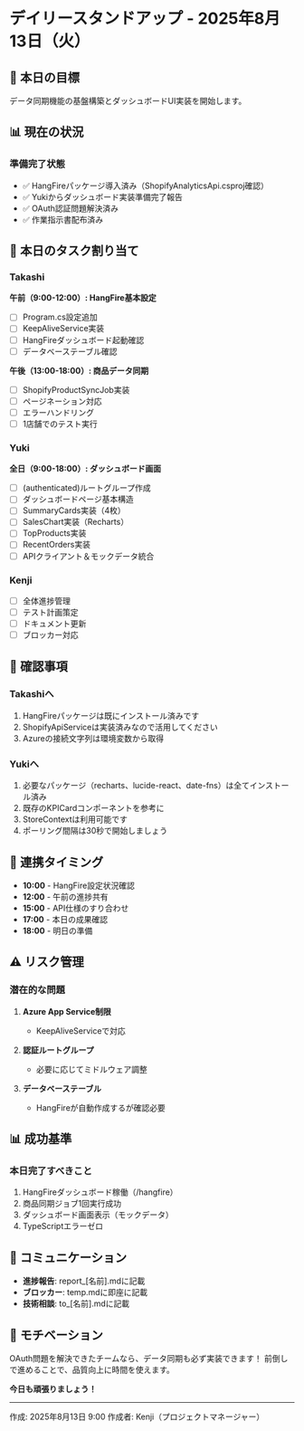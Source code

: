 # デイリースタンドアップ - 2025年8月13日（火）

## 🎯 本日の目標

データ同期機能の基盤構築とダッシュボードUI実装を開始します。

## 📊 現在の状況

### 準備完了状態
- ✅ HangFireパッケージ導入済み（ShopifyAnalyticsApi.csproj確認）
- ✅ Yukiからダッシュボード実装準備完了報告
- ✅ OAuth認証問題解決済み
- ✅ 作業指示書配布済み

## 👥 本日のタスク割り当て

### Takashi
**午前（9:00-12:00）: HangFire基本設定**
- [ ] Program.cs設定追加
- [ ] KeepAliveService実装
- [ ] HangFireダッシュボード起動確認
- [ ] データベーステーブル確認

**午後（13:00-18:00）: 商品データ同期**
- [ ] ShopifyProductSyncJob実装
- [ ] ページネーション対応
- [ ] エラーハンドリング
- [ ] 1店舗でのテスト実行

### Yuki
**全日（9:00-18:00）: ダッシュボード画面**
- [ ] (authenticated)ルートグループ作成
- [ ] ダッシュボードページ基本構造
- [ ] SummaryCards実装（4枚）
- [ ] SalesChart実装（Recharts）
- [ ] TopProducts実装
- [ ] RecentOrders実装
- [ ] APIクライアント＆モックデータ統合

### Kenji
- [ ] 全体進捗管理
- [ ] テスト計画策定
- [ ] ドキュメント更新
- [ ] ブロッカー対応

## 📝 確認事項

### Takashiへ
1. HangFireパッケージは既にインストール済みです
2. ShopifyApiServiceは実装済みなので活用してください
3. Azureの接続文字列は環境変数から取得

### Yukiへ
1. 必要なパッケージ（recharts、lucide-react、date-fns）は全てインストール済み
2. 既存のKPICardコンポーネントを参考に
3. StoreContextは利用可能です
4. ポーリング間隔は30秒で開始しましょう

## 🔄 連携タイミング

- **10:00** - HangFire設定状況確認
- **12:00** - 午前の進捗共有
- **15:00** - API仕様のすり合わせ
- **17:00** - 本日の成果確認
- **18:00** - 明日の準備

## ⚠️ リスク管理

### 潜在的な問題
1. **Azure App Service制限**
   - KeepAliveServiceで対応

2. **認証ルートグループ**
   - 必要に応じてミドルウェア調整

3. **データベーステーブル**
   - HangFireが自動作成するが確認必要

## 📊 成功基準

### 本日完了すべきこと
1. HangFireダッシュボード稼働（/hangfire）
2. 商品同期ジョブ1回実行成功
3. ダッシュボード画面表示（モックデータ）
4. TypeScriptエラーゼロ

## 💬 コミュニケーション

- **進捗報告**: report_[名前].mdに記載
- **ブロッカー**: temp.mdに即座に記載
- **技術相談**: to_[名前].mdに記載

## 🚀 モチベーション

OAuth問題を解決できたチームなら、データ同期も必ず実装できます！
前倒しで進めることで、品質向上に時間を使えます。

**今日も頑張りましょう！**

---
作成: 2025年8月13日 9:00
作成者: Kenji（プロジェクトマネージャー）